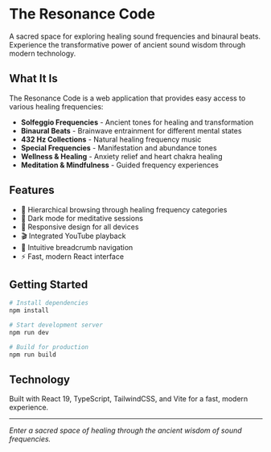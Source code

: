 # The Resonance Code

A sacred space for exploring healing sound frequencies and binaural beats. Experience the transformative power of ancient sound wisdom through modern technology.

## What It Is

The Resonance Code is a web application that provides easy access to various healing frequencies:

- **Solfeggio Frequencies** - Ancient tones for healing and transformation
- **Binaural Beats** - Brainwave entrainment for different mental states  
- **432 Hz Collections** - Natural healing frequency music
- **Special Frequencies** - Manifestation and abundance tones
- **Wellness & Healing** - Anxiety relief and heart chakra healing
- **Meditation & Mindfulness** - Guided frequency experiences

## Features

- 🎵 Hierarchical browsing through healing frequency categories
- 🌙 Dark mode for meditative sessions
- 📱 Responsive design for all devices
- 🎬 Integrated YouTube playback
- 🧭 Intuitive breadcrumb navigation
- ⚡ Fast, modern React interface

## Getting Started

```bash
# Install dependencies
npm install

# Start development server
npm run dev

# Build for production
npm run build
```

## Technology

Built with React 19, TypeScript, TailwindCSS, and Vite for a fast, modern experience.

---

*Enter a sacred space of healing through the ancient wisdom of sound frequencies.*